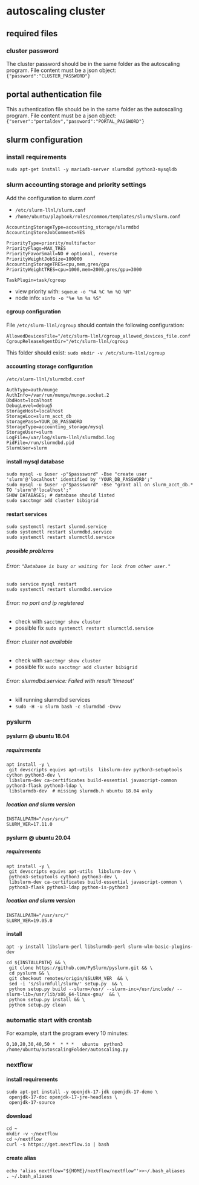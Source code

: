 # autoscaling cluster

## required files

### cluster password

The cluster password should be in the same folder as the autoscaling program. File content must be a json object:
`{"password":"CLUSTER_PASSWORD"}`

## portal authentication file

This authentication file should be in the same folder as the autoscaling program. File content must be a json object:
`{"server":"portaldev","password":"PORTAL_PASSWORD"}`

## slurm configuration

### install requirements

```
sudo apt-get install -y mariadb-server slurmdbd python3-mysqldb
```

### slurm accounting storage and priority settings

Add the configuration to slurm.conf

* `/etc/slurm-llnl/slurm.conf`
* `/home/ubuntu/playbook/roles/common/templates/slurm/slurm.conf`

```
AccountingStorageType=accounting_storage/slurmdbd
AccountingStoreJobComment=YES

PriorityType=priority/multifactor
PriorityFlags=MAX_TRES
PriorityFavorSmall=NO # optional, reverse
PriorityWeightJobSize=100000
AccountingStorageTRES=cpu,mem,gres/gpu
PriorityWeightTRES=cpu=1000,mem=2000,gres/gpu=3000

TaskPlugin=task/cgroup
```

* view priority with: `squeue -o "%A %C %m %Q %N"`
* node info: `sinfo -o "%e %m %s %S"`

#### cgroup configuration

File `/etc/slurm-llnl/cgroup` should contain the following configuration:

```
AllowedDevicesFile="/etc/slurm-llnl/cgroup_allowed_devices_file.conf
CgroupReleaseAgentDir="/etc/slurm-llnl/cgroup
```

This folder should exist:
`sudo mkdir -v /etc/slurm-llnl/cgroup`

#### accounting storage configuration

`/etc/slurm-llnl/slurmdbd.conf`

```
AuthType=auth/munge
AuthInfo=/var/run/munge/munge.socket.2
DbdHost=localhost
DebugLevel=debug5
StorageHost=localhost
StorageLoc=slurm_acct_db
StoragePass=YOUR_DB_PASSWORD
StorageType=accounting_storage/mysql
StorageUser=slurm
LogFile=/var/log/slurm-llnl/slurmdbd.log
PidFile=/run/slurmdbd.pid
SlurmUser=slurm
```

#### install mysql database

```
sudo mysql -u $user -p"$passsword" -Bse "create user 'slurm'@'localhost' identified by 'YOUR_DB_PASSWORD';"
sudo mysql -u $user -p"$passsword" -Bse "grant all on slurm_acct_db.* TO 'slurm'@'localhost';"
SHOW DATABASES; # database should listed
sudo sacctmgr add cluster bibigrid
```

#### restart services

```
sudo systemctl restart slurmd.service
sudo systemctl restart slurmdbd.service
sudo systemctl restart slurmctld.service
```

##### possible problems

###### Error: `"Database is busy or waiting for lock from other user."`

```
sudo service mysql restart
sudo systemctl restart slurmdbd.service
```

###### Error: no port and ip registered

* check with `sacctmgr show cluster`
* possible fix `sudo systemctl restart slurmctld.service`

###### Error: cluster not available

* check with `sacctmgr show cluster`
* possible fix `sudo sacctmgr add cluster bibigrid`

###### Error: slurmdbd.service: Failed with result 'timeout'

* kill running slurmdbd services
* `sudo -H -u slurm bash -c slurmdbd -Dvvv`

### pyslurm

#### pyslurm @ ubuntu 18.04

##### requirements

```
apt install -y \
 git devscripts equivs apt-utils  libslurm-dev python3-setuptools cython python3-dev \
 libslurm-dev ca-certificates build-essential javascript-common python3-flask python3-ldap \
 libslurmdb-dev  # missing slurmdb.h ubuntu 18.04 only
```

##### location and slurm version

```
INSTALLPATH="/usr/src/"
SLURM_VER=17.11.0
```

#### pyslurm @ ubuntu 20.04

##### requirements

```
apt install -y \
 git devscripts equivs apt-utils  libslurm-dev \ 
 python3-setuptools cython3 python3-dev \
 libslurm-dev ca-certificates build-essential javascript-common \
 python3-flask python3-ldap python-is-python3
```

##### location and slurm version

```
INSTALLPATH="/usr/src/"
SLURM_VER=19.05.0
```

#### install

```
apt -y install libslurm-perl libslurmdb-perl slurm-wlm-basic-plugins-dev

cd ${INSTALLPATH} && \
 git clone https://github.com/PySlurm/pyslurm.git && \
 cd pyslurm && \
 git checkout remotes/origin/$SLURM_VER  && \
 sed -i 's/slurmfull/slurm/' setup.py  && \
 python setup.py build --slurm=/usr/ --slurm-inc=/usr/include/ --slurm-lib=/usr/lib/x86_64-linux-gnu/  && \
 python setup.py install && \
 python setup.py clean
```

### automatic start with crontab

For example, start the program every 10 minutes:

`0,10,20,30,40,50 *  * * *   ubuntu  python3 /home/ubuntu/autoscalingFolder/autoscaling.py`

### nextflow

#### install requirements

```
sudo apt-get install -y openjdk-17-jdk openjdk-17-demo \
 openjdk-17-doc openjdk-17-jre-headless \
 openjdk-17-source 
```

#### download

```
cd ~ 
mkdir -v ~/nextflow
cd ~/nextflow 
curl -s https://get.nextflow.io | bash

```

#### create alias

```
echo 'alias nextflow="${HOME}/nextflow/nextflow"'>>~/.bash_aliases
. ~/.bash_aliases
```
